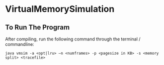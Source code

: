 # VirtualMemorySimulation

## To Run The Program
After compiling, run the following command through the terminal / commandline:
```
java vmsim -a <opt|lru> –n <numframes> -p <pagesize in KB> -s <memory split> <tracefile>
```
